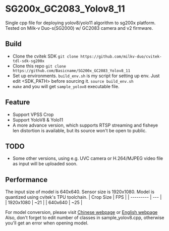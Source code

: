 # SG200x_GC2083_Yolov8_11
Single cpp file for deploying yolov8/yolo11 algorithm to sg200x platform. Tested on Milk-v Duo-s(SG2000) w/ GC2083 camera and v2 firmware.

## Build
- Clone the cvitek SDK
  `git clone https://github.com/milkv-duo/cvitek-tdl-sdk-sg200x`
- Clone this repo
  `git clone https://github.com/Basicname/SG200x_GC2083_Yolov8_11`
- Set up environments. `build_env.sh` is my script for setting up env. Just edit <SDK_PATH> before sourcing it.
  `source build_env.sh`
- `make` and you will get `sample_yolov8` executable file.

## Feature
- Support VPSS Crop
- Support YoloV8 & Yolo11
- A more advance version, which supports RTSP streaming and fisheye len distortion is available, but its source won't be open to public.

## TODO
- Some other versions, using e.g. UVC camera or H.264/MJPEG video file as input will be uploaded soon.

## Performance
The input size of model is 640x640. Sensor size is 1920x1080. Model is quantized using cvitek's TPU toolchain.
| Crop Size | FPS |
| --------- | --- |
| 1920x1080 | ~21 |
|  640x640  | ~25 |

For model conversion, please visit [Chinese webpage](https://milkv.io/zh/docs/duo/application-development/tdl-sdk/tdl-sdk-yolo11) or [English webpage](https://milkv.io/docs/duo/application-development/tdl-sdk/tdl-sdk-yolo11)
Also, don't forget to edit number of classes in sample_yolov8.cpp, otherwise you'll get an error when opening model.
